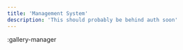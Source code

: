 ```yaml
---
title: 'Management System'
description: 'This should probably be behind auth soon'
---
```


:gallery-manager

